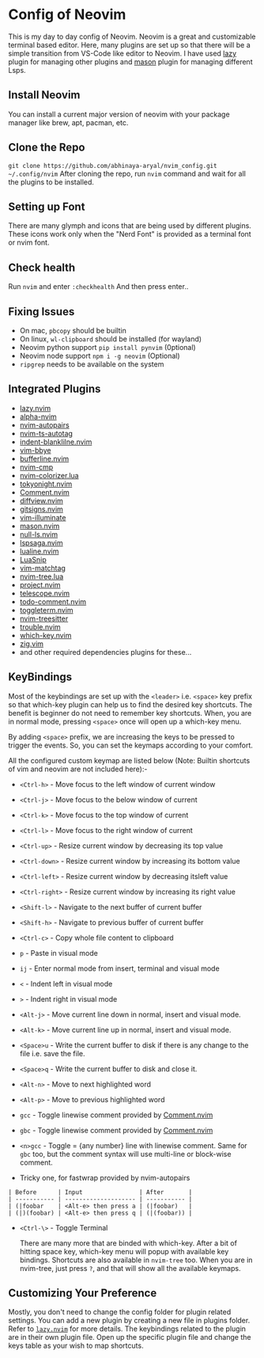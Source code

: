 # Config of Neovim
This is my day to day config of Neovim. Neovim is a great and customizable terminal based editor. Here, many plugins are set up so that there will be a simple transition from VS-Code like editor to Neovim. I have used [lazy](https://github.com/folke/lazy.nvim) plugin for managing other plugins and [mason](https://github.com/williamboman/mason.nvim) plugin for managing different Lsps.

## Install Neovim
You can install a current major version of neovim with your package manager like brew, apt, pacman, etc.

## Clone the Repo
`git clone https://github.com/abhinaya-aryal/nvim_config.git ~/.config/nvim`
After cloning the repo, run `nvim` command and wait for all the plugins to be installed.

## Setting up Font
There are many glymph and icons that are being used by different plugins. These icons work only when the "Nerd Font" is provided as a terminal font or nvim font.

## Check health
Run `nvim` and enter
`:checkhealth`
And then press enter..

## Fixing Issues
- On mac, `pbcopy` should be builtin
- On linux, `wl-clipboard` should be installed (for wayland)
- Neovim python support `pip install pynvim` (0ptional)
- Neovim node support `npm i -g neovim` (Optional) 
- `ripgrep` needs to be available on the system

## Integrated Plugins
- [lazy.nvim](https://www.github.com/folke/lazy.nvim)
- [alpha-nvim](https://www.github.com/goolord/alpha-nvim)
- [nvim-autopairs](https://github.com/windwp/nvim-autopairs)
- [nvim-ts-autotag](https://github.com/windwp/nvim-ts-autotag)
- [indent-blanklilne.nvim](https://github.com/lukas-reineke/indent-blankline.nvim)
- [vim-bbye](https://github.com/moll/vim-bbye)
- [bufferline.nvim](https://github.com/akinsho/bufferline.nvim)
- [nvim-cmp](https://github.com/hrsh7th/nvim-cmp)
- [nvim-colorizer.lua](https://github.com/NvChad/nvim-colorizer.lua)
- [tokyonight.nvim](https://github.com/folke/tokyonight.nvim)
- [Comment.nvim](https://github.com/numToStr/Comment.nvim)
- [diffview.nvim](https://github.com/sindrets/diffview.nvim)
- [gitsigns.nvim](https://github.com/lewis6991/gitsigns.nvim)
- [vim-illuminate](https://github.com/RRethy/vim-illuminate)
- [mason.nvim](https://github.com/williamboman/mason.nvim)
- [null-ls.nvim](https://github.com/jose-elias-alvarez/null-ls.nvim)
- [lspsaga.nvim](https://github.com/glepnir/lspsaga.nvim)
- [lualine.nvim](https://github.com/nvim-lualine/lualine.nvim)
- [LuaSnip](https://github.com/L3MON4D3/LuaSnip)
- [vim-matchtag](https://github.com/leafOfTree/vim-matchtag)
- [nvim-tree.lua](https://github.com/nvim-tree/nvim-tree.lua)
- [project.nvim](https://github.com/ahmedkhalf/project.nvim)
- [telescope.nvim](https://github.com/nvim-telescope/telescope.nvim)
- [todo-comment.nvim](https://github.com/folke/todo-comments.nvim)
- [toggleterm.nvim](https://github.com/akinsho/toggleterm.nvim)
- [nvim-treesitter](https://github.com/nvim-treesitter/nvim-treesitter)
- [trouble.nvim](https://github.com/folke/trouble.nvim)
- [which-key.nvim](https://github.com/folke/which-key.nvim)
- [zig.vim](https://github.com/ziglang/zig.vim)
- and other required dependencies plugins for these...

## KeyBindings
Most of the keybindings are set up with the `<leader>` i.e. `<space>` key prefix so that which-key plugin can help us to find the desired key shortcuts. The benefit is beginner do not need to remember key shortcuts. When, you are in normal mode, pressing `<space>` once will open up a which-key menu. 

By adding `<space>` prefix, we are increasing the keys to be pressed to trigger the events. So, you can set the keymaps according to your comfort. 

All the configured custom keymap are listed below (Note: Builtin shortcuts of vim and neovim are not included here):-

- `<Ctrl-h>` - Move focus to the left window of current window 
- `<Ctrl-j>` - Move focus to the below window of current
- `<Ctrl-k>` - Move focus to the top window of current
- `<Ctrl-l>` - Move focus to the right window of current

- `<Ctrl-up>` - Resize current window by decreasing its top value 
- `<Ctrl-down>` - Resize current window by increasing its bottom value
- `<Ctrl-left>` - Resize current window by decreasing itsleft value
- `<Ctrl-right>` - Resize current window by increasing its right value

- `<Shift-l>` - Navigate to the next buffer of current buffer 
- `<Shift-h>` - Navigate to previous buffer of current buffer

- `<Ctrl-c>` - Copy whole file content to clipboard
- `p` - Paste in visual mode

- `ij` - Enter normal mode from insert, terminal and visual mode 

- `<` - Indent left in visual mode
- `>` - Indent right in visual mode

- `<Alt-j>` - Move current line down in normal, insert and visual mode.
- `<Alt-k>` - Move current line up in normal, insert and visual mode.

- `<Space>u` - Write the current buffer to disk if there is any change to the file i.e. save the file.
- `<Space>q` - Write the current buffer to disk and close it.

- `<Alt-n>` - Move to next highlighted word 
- `<Alt-p>` - Move to previous highlighted word

- `gcc` - Toggle linewise comment provided by [Comment.nvim](https://github.com/numToStr/Comment.nvim)
- `gbc` - Toggle linewise comment provided by [Comment.nvim](https://github.com/numToStr/Comment.nvim)
- `<n>gcc` - Toggle <n> = {any number} line with linewise comment. Same for `gbc` too, but the comment syntax will use multi-line or block-wise comment.

- Tricky one, for fastwrap provided by nvim-autopairs
```
| Before      | Input                | After       |
| ----------- | -------------------- | ----------- |
| (|foobar    | <Alt-e> then press a | (|foobar)   |
| (|)(foobar) | <Alt-e> then press q | (|(foobar)) |
```
- `<Ctrl-\>` - Toggle Terminal

  There are many more that are binded with which-key. After a bit of hitting space key, which-key menu will popup with available key bindings. Shortcuts are also available in `nvim-tree` too. When you are in nvim-tree, just press `?`, and that will show all the available keymaps. 

## Customizing Your Preference
Mostly, you don't need to change the config folder for plugin related settings. You can add a new plugin by creating a new file in plugins folder. Refer to [`lazy.nvim`](https://github.com/folke/lazy.nvim) for more details. The keybindings related to the plugin are in their own plugin file. Open up the specific plugin file and change the keys table as your wish to map shortcuts. 
